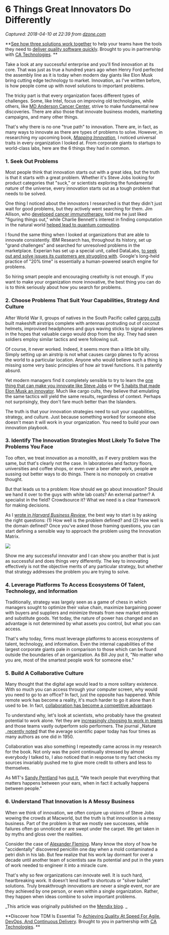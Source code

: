 # 6 Things Great Innovators Do Differently

_Captured: 2018-04-10 at 22:39 from [dzone.com](https://dzone.com/articles/6-things-great-innovators-do-differently?edition=373192&utm_source=Daily%20Digest&utm_medium=email&utm_campaign=Daily%20Digest%202018-04-10)_

**[See how three solutions work together](https://dzone.com/go?i=204124&u=https%3A%2F%2Fad.doubleclick.net%2Fddm%2Ftrackclk%2FN6040.130331DZONE%2FB11226848.150413346%3Bdc_trk_aid%3D321098505%3Bdc_trk_cid%3D81553809%3Bdc_lat%3D%3Bdc_rdid%3D%3Btag_for_child_directed_treatment%3D) to help your teams have the tools they need to [deliver quality software quickly](https://dzone.com/go?i=204124&u=https%3A%2F%2Fad.doubleclick.net%2Fddm%2Ftrackclk%2FN6040.130331DZONE%2FB11226848.150123399%3Bdc_trk_aid%3D321096583%3Bdc_trk_cid%3D81552442%3Bdc_lat%3D%3Bdc_rdid%3D%3Btag_for_child_directed_treatment%3D). Brought to you in partnership with [CA Technologies](https://dzone.com/go?i=204124&u=https%3A%2F%2Fad.doubleclick.net%2Fddm%2Ftrackclk%2FN6040.130331DZONE%2FB11226848.150413346%3Bdc_trk_aid%3D321098505%3Bdc_trk_cid%3D81553809%3Bdc_lat%3D%3Bdc_rdid%3D%3Btag_for_child_directed_treatment%3D). **

Take a look at any successful enterprise and you'll find innovation at its core. That was just as true a hundred years ago when Henry Ford perfected the assembly line as it is today when modern day giants like Elon Musk bring cutting edge technology to market. Innovation, as I've written before, is how people come up with novel solutions to important problems.

The tricky part is that every organization faces different types of challenges. Some, like Intel, focus on improving old technologies, while others, like [MD Anderson Cancer Center](https://www.mdanderson.org/), strive to make fundamental new discoveries. There are also those that innovate business models, marketing campaigns, and many other things.

That's why there is no one "true path" to innovation. There are, in fact, as many ways to innovate as there are types of problems to solve. However, in researching my upcoming book, _[Mapping Innovation](http://amzn.to/2bLNEpT)_, I noticed universal traits in every organization I looked at. From corporate giants to startups to world-class labs, here are the 6 things they had in common.

### **1\. Seek Out Problems**

Most people think that innovation starts out with a great idea, but the truth is that it starts with a great problem. Whether it's Steve Jobs looking for product categories that "suck," or scientists exploring the fundamental nature of the universe, every innovation starts out as a tough problem that needs to be solved.

One thing I noticed about the innovators I researched is that they didn't just wait for good problems, but they actively went searching for them. Jim Allison, who [developed cancer immunotherapy](https://www.digitaltonto.com/2016/sometimes-even-a-breakthrough-discovery-is-not-enough-you-have-to-have-the-strength-to-see-it-through/), told me he just liked "figuring things out," while Charlie Bennett's interest in finding computation in the natural world [helped lead to quantum computing](https://www.digitaltonto.com/2016/the-very-strange-and-fascinating-ideas-behind-quantum-computing/).

I found the same thing when I looked at organizations that are able to innovate consistently. IBM Research has, throughout its history, set up "grand challenges" and searched for unresolved problems in the marketplace. Experian has set up a special unit, called DataLabs, [to seek out and solve issues its customers are struggling with](https://www.digitaltonto.com/2016/how-lean-startup-techniques-can-work-even-better-for-established-businesses/). Google's long-held practice of "20% time" is essentially a human-powered search engine for problems.

So hiring smart people and encouraging creativity is not enough. If you want to make your organization more innovative, the best thing you can do is to think seriously about how you search for problems.

### **2\. Choose Problems That Suit Your Capabilities, Strategy And Culture**

After World War II, groups of natives in the South Pacific called [cargo cults](https://en.wikipedia.org/wiki/Cargo_cult) built makeshift airstrips complete with antennas protruding out of coconut helmets, improvised headphones and guys waving sticks to signal airplanes in the hopes that valuable cargo would drop from the sky. They had seen soldiers employ similar tactics and were following suit.

Of course, it never worked. Indeed, it seems more than a little bit silly. Simply setting up an airstrip is not what causes cargo planes to fly across the world to a particular location. Anyone who would believe such a thing is missing some very basic principles of how air travel functions. It is patently absurd.

Yet modern managers find it completely sensible to try to learn the [one thing that can make you innovate like Steve Jobs](http://www.inc.com/minda-zetlin/one-simple-strategy-that-helps-you-innovate-like-steve-jobs.html) or the [5 habits that made Elon Musk an innovator](https://www.entrepreneur.com/article/274417). Much like cargo cults, they believe that emulating the same tactics will yield the same results, regardless of context. Perhaps not surprisingly, they don't fare much better than the Islanders.

The truth is that your innovation strategies need to suit your capabilities, strategy, and culture. Just because something worked for someone else doesn't mean it will work in your organization. You need to build your own innovation playbook.

### **3\. Identify The Innovation Strategies Most Likely To Solve The Problems You Face**

Too often, we treat innovation as a monolith, as if every problem was the same, but that's clearly not the case. In laboratories and factory floors, universities and coffee shops, or even over a beer after work, people are sussing out better ways to do things. There is no monopoly on creative thought.

But that leads us to a problem: How should we go about innovation? Should we hand it over to the guys with white lab coats? An external partner? A specialist in the field? Crowdsource it? What we need is a clear framework for making decisions.

As I [wrote in _Harvard Business Review_](https://hbr.org/2013/02/before-you-innovate-ask-the-ri), the best way to start is by asking the right questions: (1) How well is the problem defined? and (2) How well is the domain defined? Once you've asked those framing questions, you can start defining a sensible way to approach the problem using the Innovation Matrix.

![](https://images.mendix.com/wp-content/uploads/Blog-6-Things-Great-innovators-do-Differently-in-post_Chart_01.png)

Show me any successful innovator and I can show you another that is just as successful and does things very differently. The key to innovating effectively is not the objective merits of any particular strategy, but whether that strategy addresses the problem you are trying to solve.

### **4\. Leverage Platforms To Access Ecosystems Of Talent, Technology, and Information**

Traditionally, strategy was largely seen as a game of chess in which managers sought to optimize their value chain, maximize bargaining power with buyers and suppliers and minimize threats from new market entrants and substitute goods. Yet today, the nature of power has changed and an advantage is not determined by what assets you control, but what you can access.

That's why today, firms must leverage platforms to access ecosystems of talent, technology, and information. Even the internal capabilities of the largest corporate giants pale in comparison to those which can be found outside the boundaries of an organization. As Bill Joy put it, "No matter who you are, most of the smartest people work for someone else."

### **5\. Build A Collaborative Culture**

Many thought that the digital age would lead to a more solitary existence. With so much you can access through your computer screen, why would you need to go to an office? In fact, just the opposite has happened. While remote work has become a reality, it's much harder to go it alone than it used to be. In fact, [collaboration has become a competitive advantage](https://www.digitaltonto.com/2015/collaboration-is-the-new-competitive-advantage/).

To understand why, let's look at scientists, who probably have the greatest potential to work alone. Yet they are [increasingly choosing to work in teams](http://science.sciencemag.org/content/316/5827/1036.full) and those teams vastly outperform solo performers. The journal _Nature _[recently noted](http://www.nature.com/nature/history/full/nature06243.html) that the average scientific paper today has four times as many authors as one did in 1950.

Collaboration was also something I repeatedly came across in my research for the book. Not only was the point continually stressed by almost everybody I talked to, I also noticed that in response to my fact checks my sources invariably pushed me to give more credit to others and less to themselves.

As MIT's [Sandy Pentland](http://en.wikipedia.org/wiki/Alex_Pentland) has [put it](http://www.computing.co.uk/ctg/news/2292485/not-enough-data-scientists-mit-expert-tells-computing), "We teach people that everything that matters happens between your ears, when in fact it actually happens between people."

### **6\. Understand That Innovation Is A Messy Business**

When we think of innovation, we often conjure up visions of Steve Jobs wowing the crowds at Macworld, but the truth is that innovation is a messy business. Part of the problem is that we mostly see successes, while failures often go unnoticed or are swept under the carpet. We get taken in by myths and gloss over the realities.

Consider the case of [Alexander Fleming](https://en.wikipedia.org/wiki/Alexander_Fleming). Many know the story of how he "accidentally" discovered penicillin one day when a mold contaminated a petri dish in his lab. But few realize that his work lay dormant for over a decade until another team of scientists saw its potential and put in the years of work needed to engineer it into a miracle cure.

That's why so few organizations can innovate well. It is such hard, heartbreaking work. It doesn't lend itself to shortcuts or "silver bullet" solutions. Truly breakthrough innovations are never a single event, nor are they achieved by one person, or even within a single organization. Rather, they happen when ideas combine to solve important problems.

_This article was originally published on the [Mendix blog](https://www.mendix.com/blogs/). _

**Discover how TDM Is Essential To [Achieving Quality At Speed For Agile, DevOps, And Continuous Delivery](https://dzone.com/go?i=204125&u=https%3A%2F%2Fad.doubleclick.net%2Fddm%2Ftrackclk%2FN6040.130331DZONE%2FB11226848.150413345%3Bdc_trk_aid%3D321095198%3Bdc_trk_cid%3D81552443%3Bdc_lat%3D%3Bdc_rdid%3D%3Btag_for_child_directed_treatment%3D). Brought to you in partnership with [CA Technologies](https://dzone.com/go?i=204125&u=https%3A%2F%2Fad.doubleclick.net%2Fddm%2Ftrackclk%2FN6040.130331DZONE%2FB11226848.150413345%3Bdc_trk_aid%3D321095198%3Bdc_trk_cid%3D81552443%3Bdc_lat%3D%3Bdc_rdid%3D%3Btag_for_child_directed_treatment%3D). **
